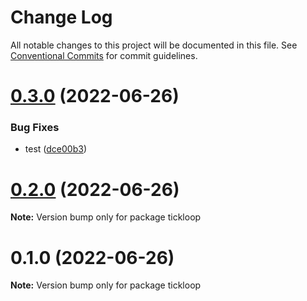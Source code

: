 # Change Log

All notable changes to this project will be documented in this file.
See [Conventional Commits](https://conventionalcommits.org) for commit guidelines.

# [0.3.0](https://github.com/tkofh/tickloop/compare/tickloop@0.2.0...tickloop@0.3.0) (2022-06-26)

### Bug Fixes

- test ([dce00b3](https://github.com/tkofh/tickloop/commit/dce00b3ec1e426af96d339829211ef5ad4949bf3))

# [0.2.0](https://github.com/tkofh/tickloop/compare/tickloop@0.1.0...tickloop@0.2.0) (2022-06-26)

**Note:** Version bump only for package tickloop

# 0.1.0 (2022-06-26)

**Note:** Version bump only for package tickloop
